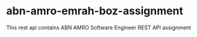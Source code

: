 # abn-amro-emrah-boz-assignment
This rest api contains ABN AMRO Software Engineer REST API assignment
